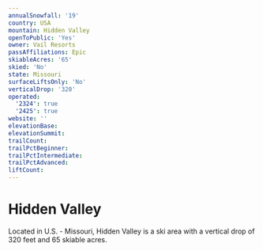 ```yaml
---
annualSnowfall: '19'
country: USA
mountain: Hidden Valley
openToPublic: 'Yes'
owner: Vail Resorts
passAffiliations: Epic
skiableAcres: '65'
skied: 'No'
state: Missouri
surfaceLiftsOnly: 'No'
verticalDrop: '320'
operated:
  '2324': true
  '2425': true
website: ''
elevationBase:
elevationSummit:
trailCount:
trailPctBeginner:
trailPctIntermediate:
trailPctAdvanced:
liftCount:
---
```



# Hidden Valley

Located in U.S. - Missouri, Hidden Valley is a ski area with a vertical drop of 320 feet and 65 skiable acres.
